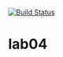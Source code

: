 [![Build Status](https://travis-ci.org/EgoRga717/lab04.svg?branch=master)](https://travis-ci.org/EgoRga717/lab04)
# lab04
